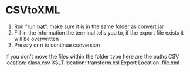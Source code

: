 CSVtoXML
========
1. Run "run.bat", make sure it is in the same folder as convert.jar
2. Fill in the information the terminal tells you to, if the export file exists it will be overwritten
3. Press y or n to continue conversion


If you don't move the files within the folder type here are the paths
CSV location: class.csv
XSLT location: transform.xsl
Export Location: file.xml
